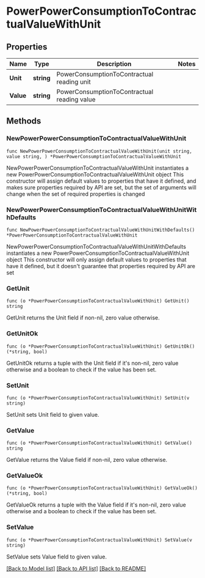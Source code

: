 # PowerPowerConsumptionToContractualValueWithUnit

## Properties

Name | Type | Description | Notes
------------ | ------------- | ------------- | -------------
**Unit** | **string** | PowerConsumptionToContractual reading unit | 
**Value** | **string** | PowerConsumptionToContractual reading value | 

## Methods

### NewPowerPowerConsumptionToContractualValueWithUnit

`func NewPowerPowerConsumptionToContractualValueWithUnit(unit string, value string, ) *PowerPowerConsumptionToContractualValueWithUnit`

NewPowerPowerConsumptionToContractualValueWithUnit instantiates a new PowerPowerConsumptionToContractualValueWithUnit object
This constructor will assign default values to properties that have it defined,
and makes sure properties required by API are set, but the set of arguments
will change when the set of required properties is changed

### NewPowerPowerConsumptionToContractualValueWithUnitWithDefaults

`func NewPowerPowerConsumptionToContractualValueWithUnitWithDefaults() *PowerPowerConsumptionToContractualValueWithUnit`

NewPowerPowerConsumptionToContractualValueWithUnitWithDefaults instantiates a new PowerPowerConsumptionToContractualValueWithUnit object
This constructor will only assign default values to properties that have it defined,
but it doesn't guarantee that properties required by API are set

### GetUnit

`func (o *PowerPowerConsumptionToContractualValueWithUnit) GetUnit() string`

GetUnit returns the Unit field if non-nil, zero value otherwise.

### GetUnitOk

`func (o *PowerPowerConsumptionToContractualValueWithUnit) GetUnitOk() (*string, bool)`

GetUnitOk returns a tuple with the Unit field if it's non-nil, zero value otherwise
and a boolean to check if the value has been set.

### SetUnit

`func (o *PowerPowerConsumptionToContractualValueWithUnit) SetUnit(v string)`

SetUnit sets Unit field to given value.


### GetValue

`func (o *PowerPowerConsumptionToContractualValueWithUnit) GetValue() string`

GetValue returns the Value field if non-nil, zero value otherwise.

### GetValueOk

`func (o *PowerPowerConsumptionToContractualValueWithUnit) GetValueOk() (*string, bool)`

GetValueOk returns a tuple with the Value field if it's non-nil, zero value otherwise
and a boolean to check if the value has been set.

### SetValue

`func (o *PowerPowerConsumptionToContractualValueWithUnit) SetValue(v string)`

SetValue sets Value field to given value.



[[Back to Model list]](../README.md#documentation-for-models) [[Back to API list]](../README.md#documentation-for-api-endpoints) [[Back to README]](../README.md)


